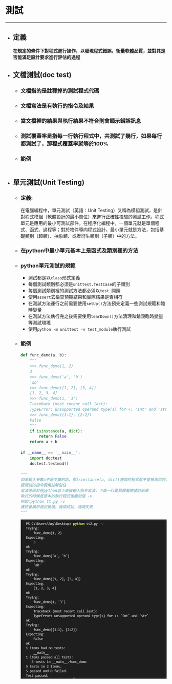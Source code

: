 # 測試
---
+ ## 定義
  **在規定的條件下對程式進行操作，以發現程式錯誤，衡量軟體品質，並對其是否能滿足設計要求進行評估的過程**

+ ## 文檔測試(doc test)
  + ### 文檔指的是註釋掉的測試程式代碼
  + ### 文檔寫法是有執行的指令及結果
  + ### 當文檔裡的結果與執行結果不符合則會顯示錯誤訊息
  + ### 測試覆蓋率是指每一行執行程式中，共測試了幾行，如果每行都測試了，那程式覆蓋率就等於100%
  + ### 範例
    ```python
    ```

+ ## 單元測試(Unit Testing)
  + ### 定義:
    在電腦編程中，單元測試（英語：Unit Testing）又稱為模組測試，是針對程式模組（軟體設計的最小單位）來進行正確性檢驗的測試工作。程式單元是應用的最小可測試部件。在程序化編程中，一個單元就是單個程式、函式、過程等；對於物件導向程式設計，最小單元就是方法，包括基礎類別（超類）、抽象類、或者衍生類別（子類）中的方法。
  + ### 在python中最小單元基本上是函式及類別裡的方法
  + ### python單元測試的規範
    + 測試都是以`class`形式定義
    + 每個測試類別都必須是`unittest.TestCase`的子類別
    + 每個測試類別裡的測試方法都必須以`test_`開頭
    + 使用`assert`去檢查預期結果和實際結果是否相符
    + 在測試方法運行之前需要使用`setUp()`方法預先定義一些測試規範和臨時變量
    + 在測試方法執行完之後需要使用`tearDown()`方法清理和銷毀臨時變量等測試環境
    + 使用`python -m unittest -v test_module`執行測試
  + ### 範例
    ```python
    def func_demo(a, b):
        """
        >>> func_demo(1, 2)
        3
        >>> func_demo('a', 'b')
        'ab'
        >>> func_demo([1, 2], [3, 4])
        [1, 2, 3, 4]
        >>> func_demo(1, '3')
        Traceback (most recent call last):
        TypeError: unsupported operand type(s) for +: 'int' and 'str'
        >>> func_demo({1:1}, {2:2})
        False
        """
        if isinstance(a, dict):
            return False
        return a + b

    if __name__ == '__main__':
        import doctest
        doctest.testmod()    

    """
    如果輸入參數a不是字典的話，那isinstance(a, dict)裡面的程式就不會被測試到，測試覆蓋率也不會是100%
    要測試的指令要用註解包住
    寫法等同於在python底下直接輸入指令寫法，下面一行要緊跟著期望的結果
    執行的時候是原本的執行程式後面加個 -v
    例如:python tt.py -v
    資訊會顯示測試幾項，幾項成功，幾項失敗
    """
    ```
    ![文檔測試](./Image/doctest.png)
